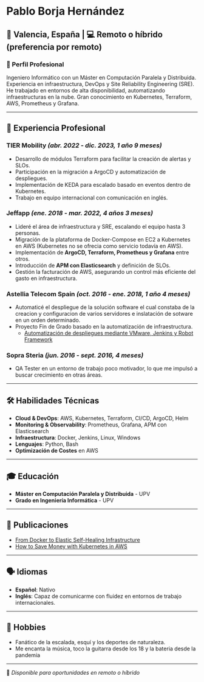# Pablo Borja Hernández

## 📍 Valencia, España | 💻 Remoto o híbrido (preferencia por remoto)

### 🚀 Perfil Profesional
Ingeniero Informático con un Máster en Computación Paralela y Distribuida. Experiencia en infraestructura, DevOps y Site Reliability Engineering (SRE). He trabajado en entornos de alta disponibilidad, automatizando infraestructuras en la nube. Gran conocimiento en Kubernetes, Terraform, AWS, Prometheus y Grafana. 

---

## 💼 Experiencia Profesional

### **TIER Mobility**  *(abr. 2022 - dic. 2023, 1 año 9 meses)*
- Desarrollo de módulos Terraform para facilitar la creación de alertas y SLOs.
- Participación en la migración a ArgoCD y automatización de despliegues.
- Implementación de KEDA para escalado basado en eventos dentro de Kubernetes.
- Trabajo en equipo internacional con comunicación en inglés.

### **Jeffapp** *(ene. 2018 - mar. 2022, 4 años 3 meses)*
- Lideré el área de infraestructura y SRE, escalando el equipo hasta 3 personas.
- Migración de la plataforma de Docker-Compose en EC2 a Kubernetes en AWS (Kubernetes no se ofrecia como servicio todavía en AWS).
- Implementación de **ArgoCD, Terraform, Prometheus y Grafana** entre otros.
- Introducción de **APM con Elasticsearch** y definición de SLOs.
- Gestión la facturación de AWS, asegurando un control más eficiente del gasto en infraestructura.

### **Astellia Telecom Spain** *(oct. 2016 - ene. 2018, 1 año 4 meses)*
- Automaticé el despliegue de la solución software el cual constaba de la creacion y configuracion de varios servidores e inslatación de sotware en un orden determinado.
- Proyecto Fin de Grado basado en la automatización de infraestructura.
  - [Automatización de despliegues mediante VMware, Jenkins y Robot Framework](https://riunet.upv.es/entities/publication/26fafe46-dbfc-4799-b356-c6a66e9ebbda)

### **Sopra Steria** *(jun. 2016 - sept. 2016, 4 meses)*
- QA Tester en un entorno de trabajo poco motivador, lo que me impulsó a buscar crecimiento en otras áreas.

---

## 🛠️ Habilidades Técnicas
- **Cloud & DevOps**: AWS, Kubernetes, Terraform, CI/CD, ArgoCD, Helm
- **Monitoring & Observability**: Prometheus, Grafana, APM con Elasticsearch
- **Infraestructura**: Docker, Jenkins, Linux, Windows
- **Lenguajes**: Python, Bash
- **Optimización de Costes** en AWS

---

## 🎓 Educación
- **Máster en Computación Paralela y Distribuida** - UPV
- **Grado en Ingeniería Informática** - UPV

---

## 📜 Publicaciones
- [From Docker to Elastic Self-Healing Infrastructure](https://medium.com/jeff-tech/from-docker-to-elastic-self-healing-infrastructure-67a48830dc02)
- [How to Save Money with Kubernetes in AWS](https://medium.com/jeff-tech/how-to-save-money-with-kubernetes-in-aws-70d34e4c9934)

---

## 🗣️ Idiomas
- **Español**: Nativo
- **Inglés**: Capaz de comunicarme con fluidez en entornos de trabajo internacionales.

---

## 🎸 Hobbies
- Fanático de la escalada, esquí y los deportes de naturaleza.
- Me encanta la música, toco la guitarra desde los 18 y la bateria desde la pandemia

---

📩 *Disponible para oportunidades en remoto o híbrido*
